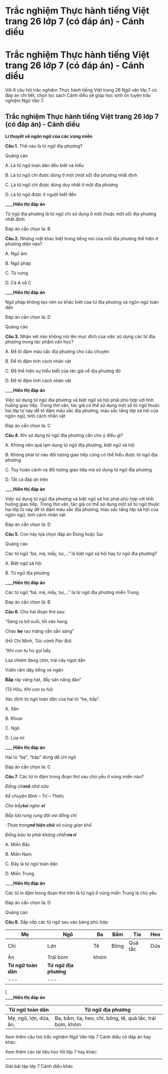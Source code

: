 # Trắc nghiệm Thực hành tiếng Việt trang 26 lớp 7 (có đáp án) - Cánh diều

# Trắc nghiệm Thực hành tiếng Việt trang 26 lớp 7 (có đáp án) - Cánh diều

Với 8 câu hỏi trắc nghiệm Thực hành tiếng Việt trang 26 Ngữ văn lớp 7 có đáp án chi tiết, chọn lọc sách Cánh diều sẽ giúp học sinh ôn luyện trắc nghiệm Ngữ Văn 7.

## Trắc nghiệm Thực hành tiếng Việt trang 26 lớp 7 (có đáp án) - Cánh diều

**Lí thuyết về ngôn ngữ của các vùng miền**

**Câu 1.** Thế nào là từ ngữ địa phương?

Quảng cáo

A. Là từ ngữ toàn dân đều biết và hiểu

B. Là từ ngữ chỉ được dùng ở một (một số) địa phương nhất định

C. Là từ ngữ chỉ được dùng duy nhất ở một địa phương

D. Là từ ngữ được ít người biết đến

____**Hiển thị đáp án**

Từ ngữ địa phương là từ ngữ chỉ sử dụng ở một (hoặc một số) địa phương nhất định

Đáp án cần chọn là: B

**Câu 2.** Những mặt khác biệt trong tiếng nói của mỗi địa phương thể hiện ở phương diện nào?

A. Ngữ âm

B. Ngữ pháp

C. Từ vựng

D. Cả A và C

____**Hiển thị đáp án**

Ngữ pháp không tạo nên sự khác biệt của từ địa phương và ngôn ngữ toàn dân

Đáp án cần chọn là: D

Quảng cáo

**Câu 3.** Nhận xét nào không nói lên mục đích của việc sử dụng các từ địa phương trong tác phẩm văn học?

A. Để tô đậm màu sắc địa phương cho câu chuyện

B. Để tô đậm tính cách nhân vật

C. Để thể hiện sự hiểu biết của tác giả về địa phương đó

D. Để tô đậm tính cách nhân vật

____**Hiển thị đáp án**

Việc sử dụng từ ngữ địa phương và biệt ngữ xã hội phải phù hợp với tình huống giao tiếp. Trong thơ văn, tác giả có thể sử dụng một số từ ngữ thuộc hai lớp từ này để tô đậm màu sắc địa phương, màu sắc tầng lớp xã hội của ngôn ngữ, tính cách nhân vật

Đáp án cần chọn là: C

**Câu 4.** Khi sử dụng từ ngữ địa phương cần chú ý điều gì?

A. Không nên quá lạm dụng từ ngữ địa phương, biệt ngữ xã hội

B. Không phải từ nào đối tượng giao tiếp cũng có thể hiểu được từ ngữ địa phương

C. Tùy hoàn cảnh và đối tượng giao tiếp mà sử dụng từ ngữ địa phương

D. Tất cả đáp án trên

____**Hiển thị đáp án**

Việc sử dụng từ ngữ địa phương và biệt ngữ xã hội phải phù hợp với tình huống giao tiếp. Trong thơ văn, tác giả có thể sử dụng một số từ ngữ thuộc hai lớp từ này để tô đậm màu sắc địa phương, màu sắc tầng lớp xã hội của ngôn ngữ, tính cách nhân vật

Đáp án cần chọn là: D

**Câu 5.** Con hãy lựa chọn đáp án Đúng hoặc Sai

Quảng cáo

Các từ ngữ “bá, má, mầy, tui,…” là biệt ngữ xã hội hay từ ngữ địa phương?

A. Biệt ngữ xã hội

B. Từ ngữ địa phương

____**Hiển thị đáp án**

Các từ ngữ “bá, má, mầy, tui,…” là từ ngữ địa phương miền Trung 

Đáp án cần chọn là: B

**Câu 6.** Cho hai đoạn thơ sau:

“Sáng ra bờ suối, tối vào hang

Cháo **bẹ** rau măng vẫn sẵn sàng”

(Hồ Chí Minh,  _Tức cảnh Pác Bó_)

“Khi con tu hú gọi bầy

Lúa chiêm đang chín, trái cây ngọt dần

Vườn râm dậy tiếng ve ngân

**Bắp** rây vàng hạt, đầy sân nắng đào”

(Tố Hữu,  _Khi con tu hú_)

Xác định từ ngữ toàn dân của hai từ “bẹ, bắp”.

A. Sắn

B. Khoai

C. Ngô

D. Lúa mì

____**Hiển thị đáp án**

Hai từ “bẹ”, “bắp” dùng để chỉ ngô

Đáp án cần chọn là: C

**Câu 7.** Các từ in đậm trong đoạn thơ sau chủ yếu ở vùng miền nào?

_Đồng chí**mô** nhớ nữa_

_Kể chuyện Bình – Trị – Thiên,_

_Cho bầy**tui** nghe **ví**_

_Bếp lửa rung rung đôi vai đồng chí_

_-Thưa trong**nớ hiện chừ** vô cùng gian khổ_

_Đồng bào ta phải kháng chiến**ra ri**_

A. Miền Bắc

B. Miền Nam

C. Đây là từ ngữ toàn dân

D. Miền Trung

____**Hiển thị đáp án**

Các từ in đậm trong đoạn thơ trên là từ ngữ ở vùng miền Trung là chủ yếu

Đáp án cần chọn là: D

Quảng cáo

**Câu 8.** Sắp xếp các từ ngữ sau vào bảng phù hợp:

Mẹ |  Ngô |  Ba |  Bầm |  Tía |  Heo  
---|---|---|---|---|---  
Chi |  Lợn |  Tê |  Bông |  Quả tắc |  Dứa  
Ăn |  Trái bom |  khóm |  |  |   
**Từ ngữ toàn dân** |  **Từ ngữ địa phương**  
---|---  
|   
____**Hiển thị đáp án**

**Từ ngữ toàn dân** |  **Từ ngữ địa phương**  
---|---  
Mẹ, ngô, lợn, dứa, ăn, |  Ba, bầm, tía, heo, chi, bông, tê, quả tắc, trái bom, khóm  
  
Xem thêm câu hỏi trắc nghiệm Ngữ Văn lớp 7 Cánh diều có đáp án hay khác:

Xem thêm các tài liệu học tốt lớp 7 hay khác:

* * *

Giải bài tập lớp 7 Cánh diều khác
